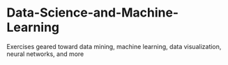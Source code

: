 # Data-Science-and-Machine-Learning
Exercises geared toward data mining, machine learning, data visualization, neural networks, and more
